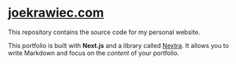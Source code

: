 # [joekrawiec.com](https://www.joekrawiec.vercel.app)
This repository contains the source code for my personal website.

This portfolio is built with **Next.js** and a library called [Nextra](https://nextra.vercel.app/). It allows you to write Markdown and focus on the _content_ of your portfolio.
